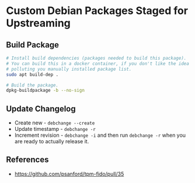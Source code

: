 # Custom Debian Packages Staged for Upstreaming

## Build Package

```bash
# Install build dependencies (packages needed to build this package).
# You can build this in a docker container, if you don't like the idea of
# polluting you manually installed package list.
sudo apt build-dep .

# Build the package.
dpkg-buildpackage -b --no-sign
```

## Update Changelog

* Create new - `debchange --create`
* Update timestamp - `debchange -r`
* Increment revision - `debchange -i` and then run `debchange -r` when you are
  ready to actually release it.


## References

* https://github.com/psanford/tpm-fido/pull/35
